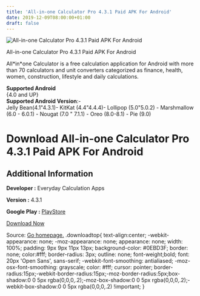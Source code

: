 ```yaml
---
title: 'All-in-one Calculator Pro 4.3.1 Paid APK For Android'
date: 2019-12-09T08:00:00+01:00
draft: false
---
```


![All-in-one Calculator Pro 4.3.1 Paid APK For Android](https://i1.wp.com/apkhome.net/wp-content/uploads/2019/11/All-in-one-Calculator-Pro-4.3.1-Paid.png "All-in-one Calculator Pro 4.3.1 Paid APK For Android")

  

All-in-one Calculator Pro 4.3.1 Paid APK For Android

All\*in\*one Calculator is a free calculation application for Android with more than 70 calculators and unit converters categorized as finance, health, women, construction, lifestyle and daily calculations.

**Supported Android**  
{4.0 and UP}  
**Supported Android Version**:-  
Jelly Bean(4.1"4.3.1)- KitKat (4.4"4.4.4)- Lollipop (5.0"5.0.2) - Marshmallow (6.0 - 6.0.1) - Nougat (7.0 " 7.1.1) - Oreo (8.0-8.1) - Pie (9.0)

Download All-in-one Calculator Pro 4.3.1 Paid APK For Android
=============================================================

Additional Information
----------------------

**Developer :** Everyday Calculation Apps

**Version :** 4.3.1

**Google Play :** [PlayStore](https://play.google.com/store/apps/details?id=com.everydaycalculation.androidapp&hl=en)

  

[Download Now](https://store4app.co/post/all-in-one-calculator-pro-4-3-1-paid-apk-for-android_1574939436)

  
Source: [Go homepage.](https://store4app.co/post/all-in-one-calculator-pro-4-3-1-paid-apk-for-android_1574939436) .downloadtop{ text-align:center; -webkit-appearance: none; -moz-appearance: none; appearance: none; width: 100%; padding: 9px 9px 11px 13px; background-color: #0EBD3F; border: none; color:#fff; border-radius: 3px; outline: none; font-weight;bold; font: 20px 'Open Sans', sans-serif; -webkit-font-smoothing: antialiased; -moz-osx-font-smoothing: grayscale; color: #fff; cursor: pointer; border-radius:15px;-webkit-border-radius:15px;-moz-border-radius:5px;box-shadow:0 0 5px rgba(0,0,0,.2);-moz-box-shadow:0 0 5px rgba(0,0,0,.2);-webkit-box-shadow:0 0 5px rgba(0,0,0,.2) !important; }